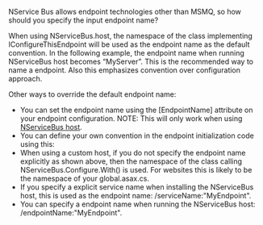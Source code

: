 <!--
title: "How To Specify Your Input Queue Name?"
tags: ""
summary: "<p>NService Bus allows endpoint technologies other than MSMQ, so how should you specify the input endpoint name?</p>
<p>When using NServiceBus.host, the namespace of the class implementing IConfigureThisEndpoint will be used as the endpoint name as the default convention. In the following example, the endpoint name when running NServiceBus host becomes “MyServer”. This is the recommended way to name a endpoint. Also this emphasizes convention over configuration approach.</p>
"
-->

NService Bus allows endpoint technologies other than MSMQ, so how should you specify the input endpoint name?

When using NServiceBus.host, the namespace of the class implementing IConfigureThisEndpoint will be used as the endpoint name as the default convention. In the following example, the endpoint name when running NServiceBus host becomes “MyServer”. This is the recommended way to name a endpoint. Also this emphasizes convention over configuration approach.

<script src="https://gist.github.com/Particular/6102132.js?file=Convention.cs"></script> Other ways to override the default endpoint name:

-   You can set the endpoint name using the [EndpointName] attribute on
    your endpoint configuration. NOTE: This will only work when using
    [NServiceBus host](the-nservicebus-host.md).
    <script src="https://gist.github.com/Particular/6102132.js?file=EndpointNameAttribute.cs"></script>
-   You can define your own convention in the endpoint initialization
    code using this:
    <script src="https://gist.github.com/Particular/6102132.js?file=DefineEndpointName.cs"></script>
-   When using a custom host, if you do not specify the endpoint name
    explicitly as shown above, then the namespace of the class calling
    NServiceBus.Configure.With() is used. For websites this is likely to
    be the namespace of your global.asax.cs.
-   If you specify a explicit service name when installing the
    NServiceBus host, this is used as the endpoint name:
    /serviceName:"MyEndpoint".
-   You can specify a endpoint name when running the NServiceBus host:
    /endpointName:"MyEndpoint".


